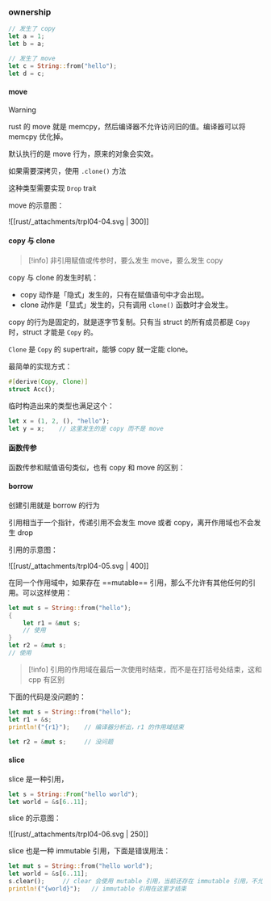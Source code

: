 ### ownership

```rust
// 发生了 copy
let a = 1;
let b = a; 

// 发生了 move
let c = String::from("hello");
let d = c;
```


#### move

>[!warning]
>rust 的 move 就是 memcpy，然后编译器不允许访问旧的值。编译器可以将 memcpy 优化掉。

默认执行的是 move 行为，原来的对象会实效。

如果需要深拷贝，使用 `.clone()` 方法

这种类型需要实现 `Drop` trait

move 的示意图：

![[rust/_attachments/trpl04-04.svg | 300]]





#### copy 与 clone

> [!info]
> 非引用赋值或传参时，要么发生 move，要么发生 copy

copy 与 clone 的发生时机：

- copy 动作是「隐式」发生的，只有在赋值语句中才会出现。
- clone 动作是「显式」发生的，只有调用 `clone()` 函数时才会发生。

copy 的行为是固定的，就是逐字节复制。只有当 struct 的所有成员都是 `Copy` 时，struct 才能是 `Copy` 的。

`Clone` 是 `Copy` 的 supertrait，能够 copy 就一定能 clone。

最简单的实现方式：

```rust
#[derive(Copy, Clone)]
struct Acc();
```

临时构造出来的类型也满足这个：

```rust
let x = (1, 2, (), "hello");
let y = x;    // 这里发生的是 copy 而不是 move
```


#### 函数传参

函数传参和赋值语句类似，也有 copy 和 move 的区别：


#### borrow

创建引用就是 borrow 的行为

引用相当于一个指针，传递引用不会发生 move 或者 copy，离开作用域也不会发生 drop

引用的示意图：

![[rust/_attachments/trpl04-05.svg | 400]]

在同一个作用域中，如果存在 ==mutable== 引用，那么不允许有其他任何的引用。可以这样使用：

```rust
let mut s = String::from("hello");
{
    let r1 = &mut s;
    // 使用
}
let r2 = &mut s;
// 使用
```


> [!info]
> 引用的作用域在最后一次使用时结束，而不是在打括号处结束，这和 cpp 有区别

下面的代码是没问题的：

```rust
let mut s = String::from("hello");
let r1 = &s;
println!("{r1}");    // 编译器分析出，r1 的作用域结束

let r2 = &mut s;     // 没问题
```


#### slice

slice 是一种引用，

```rust
let s = String::From("hello world");
let world = &s[6..11];
```

slice 的示意图：

![[rust/_attachments/trpl04-06.svg | 250]]


slice 也是一种 immutable 引用，下面是错误用法：

```rust
let mut s = String::from("hello world");
let world = &s[6..11];
s.clear();     // clear 会使用 mutable 引用，当前还存在 immutable 引用，不允许
println!("{world}");   // immutable 引用在这里才结束
```

